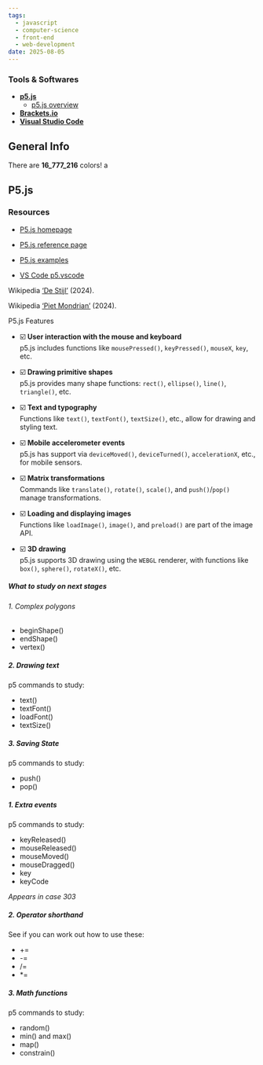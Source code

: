 ```yaml
---
tags:
  - javascript
  - computer-science
  - front-end
  - web-development
date: 2025-08-05
---
```

### Tools & Softwares

* [**p5.js**](https://p5js.org/ "Link to p5js Javascript library")
	* [p5.js overview](https://github.com/processing/p5.js/wiki/p5.js-overview)
* [**Brackets.io**](https://brackets.io/)
* [**Visual Studio Code**](https://code.visualstudio.com/)

## General Info

There are **16_777_216** colors!
a
## P5.js


### Resources

* [P5.js homepage](https://p5js.org/)
* [P5.js reference page](https://p5js.org/reference/)
* [P5.js examples](https://p5js.org/examples/)

* [VS Code p5.vscode](https://github.com/antiboredom/p5.vscode/blob/master/README.md)

Wikipedia [‘De Stijl’](https://en.wikipedia.org/wiki/De_Stijl) (2024).

Wikipedia [‘Piet Mondrian’](https://en.wikipedia.org/wiki/Piet_Mondrian) (2024).

P5.js Features

- ☑️ **User interaction with the mouse and keyboard**  
    p5.js includes functions like `mousePressed()`, `keyPressed()`, `mouseX`, `key`, etc.
    
- ☑️ **Drawing primitive shapes**  
    p5.js provides many shape functions: `rect()`, `ellipse()`, `line()`, `triangle()`, etc.
    
- ☑️ **Text and typography**  
    Functions like `text()`, `textFont()`, `textSize()`, etc., allow for drawing and styling text.
    
- ☑️ **Mobile accelerometer events**  
    p5.js has support via `deviceMoved()`, `deviceTurned()`, `accelerationX`, etc., for mobile sensors.
    
- ☑️ **Matrix transformations**  
    Commands like `translate()`, `rotate()`, `scale()`, and `push()`/`pop()` manage transformations.
    
- ☑️ **Loading and displaying images**  
    Functions like `loadImage()`, `image()`, and `preload()` are part of the image API.
    
- ☑️ **3D drawing**  
    p5.js supports 3D drawing using the `WEBGL` renderer, with functions like `box()`, `sphere()`, `rotateX()`, etc.


##### What to study on next stages
###### 1. Complex polygons
- beginShape()    
- endShape()    
- vertex()
##### 2. Drawing text

p5 commands to study:

- text()
- textFont()
- loadFont()
- textSize()

##### 3. Saving State

p5 commands to study:

- push()
- pop()

##### 1. Extra events

p5 commands to study:

- keyReleased()    
- mouseReleased()    
- mouseMoved()    
- mouseDragged()    
- key    
- keyCode
    

_Appears in case 303_

##### 2. Operator shorthand

See if you can work out how to use these:

- +=    
- -=    
- /=    
- *=   

##### 3. Math functions

p5 commands to study:

- random()    
- min() and max()    
- map()    
- constrain()

